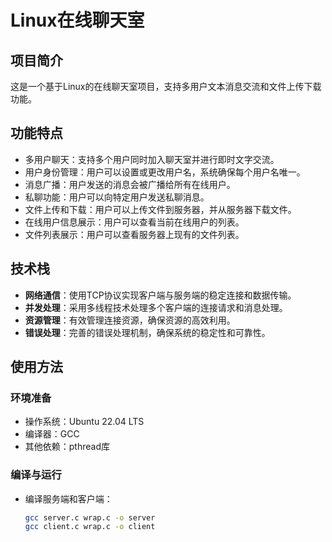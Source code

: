 # Linux在线聊天室

## 项目简介
这是一个基于Linux的在线聊天室项目，支持多用户文本消息交流和文件上传下载功能。

## 功能特点
- 多用户聊天：支持多个用户同时加入聊天室并进行即时文字交流。
- 用户身份管理：用户可以设置或更改用户名，系统确保每个用户名唯一。
- 消息广播：用户发送的消息会被广播给所有在线用户。
- 私聊功能：用户可以向特定用户发送私聊消息。
- 文件上传和下载：用户可以上传文件到服务器，并从服务器下载文件。
- 在线用户信息展示：用户可以查看当前在线用户的列表。
- 文件列表展示：用户可以查看服务器上现有的文件列表。

## 技术栈
- **网络通信**：使用TCP协议实现客户端与服务端的稳定连接和数据传输。
- **并发处理**：采用多线程技术处理多个客户端的连接请求和消息处理。
- **资源管理**：有效管理连接资源，确保资源的高效利用。
- **错误处理**：完善的错误处理机制，确保系统的稳定性和可靠性。

## 使用方法
### 环境准备
- 操作系统：Ubuntu 22.04 LTS
- 编译器：GCC
- 其他依赖：pthread库

### 编译与运行
- 编译服务端和客户端：
  ```bash
  gcc server.c wrap.c -o server
  gcc client.c wrap.c -o client
